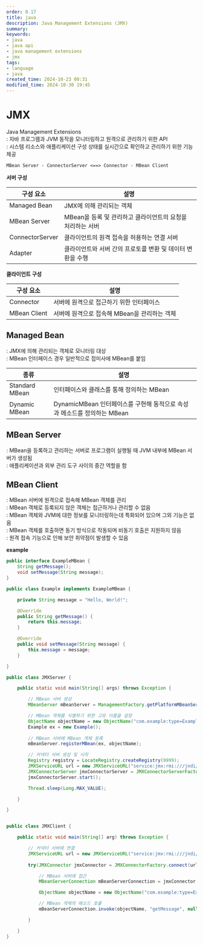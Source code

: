 ```yaml
---
order: 0.17
title: java
description: Java Management Extensions (JMX)
summary:
keywords:
- java
- java api
- java management extensions
- jmx
tags:
- language
- java
created_time: 2024-10-23 00:31
modified_time: 2024-10-30 19:45
---
```


# JMX
Java Management Extensions  
: 자바 프로그램과 JVM 동작을 모니터링하고 원격으로 관리하기 위한 API  
: 시스템 리소스와 애플리케이션 구성 상태를 실시간으로 확인하고 관리하기 위한 기능 제공  

```
MBean Server - ConnectorServer <==> Connector - MBean Client
```

**서버 구성**

구성 요소 | 설명
---|---
Managed Bean    | JMX에 의해 관리되는 객체
MBean Server    | MBean을 등록 및 관리하고 클라이언트의 요청을 처리하는 서버
ConnectorServer | 클라이언트의 원격 접속을 허용하는 연결 서버
Adapter         | 클라이언트와 서버 간의 프로토콜 변환 및 데이터 변환을 수행


**클라이언트 구성**

구성 요소 | 설명
---|---
Connector    | 서버에 원격으로 접근하기 위한 인터페이스
MBean Client | 서버에 원격으로 접속해 MBean을 관리하는 객체



## Managed Bean
: JMX에 의해 관리되는 객체로 모니터링 대상  
: MBean 인터페이스 경우 일반적으로 접미사에 MBean를 붙임  
 
종류 | 설명
---|---
Standard MBean | 인터페이스와 클래스를 통해 정의하는 MBean
Dynamic MBean  | DynamicMBean 인터페이스를 구현해 동적으로 속성과 메소드를 정의하는 MBean



## MBean Server
: MBean을 등록하고 관리하는 서버로 프로그램이 실행될 때 JVM 내부에 MBean 서버가 생성됨  
: 애플리케이션과 외부 관리 도구 사이의 중간 역할을 함  



## MBean Client
: MBean 서버에 원격으로 접속해 MBean 객체를 관리  
: MBean 객체로 등록되지 않은 객체는 접근하거나 관리할 수 없음  
: MBean 객체와 JVM에 대한 정보를 모니터링하는데 특화되어 있으며 그외 기능은 없음  
: MBean 객체를 호출하면 동기 방식으로 작동되며 비동기 호출은 지원하지 않음  
: 원격 접속 기능으로 인해 보안 취약점이 발생할 수 있음  

**example**
```java
public interface ExampleMBean {
    String getMessage();
    void setMessage(String message);
}

public class Example implements ExampleMBean {

    private String message = "Hello, World!";

    @Override
    public String getMessage() {
        return this.message;
    }

    @Override
    public void setMessage(String message) {
        this.message = message;
    }

}

public class JMXServer {

    public static void main(String[] args) throws Exception {

        // MBean 서버 생성
        MBeanServer mBeanServer = ManagementFactory.getPlatformMBeanServer();

        // MBean 객체를 식별하기 위한 고유 이름을 설정
        ObjectName objectName = new ObjectName("com.example:type=Example");
        Example ex = new Example();
        
        // MBean 서버에 MBean 객체 등록
        mBeanServer.registerMBean(ex, objectName);

        // 커넥터 서버 생성 및 시작
        Registry registry = LocateRegistry.createRegistry(9999);
        JMXServiceURL url = new JMXServiceURL("service:jmx:rmi:///jndi/rmi://localhost:9999/jmxrmi");
        JMXConnectorServer jmxConnectorServer = JMXConnectorServerFactory.newJMXConnectorServer(url, null, mBeanServer);
        jmxConnectorServer.start();

        Thread.sleep(Long.MAX_VALUE);

    }

}


public class JMXClient {

    public static void main(String[] arg) throws Exception {

        // 커넥터 서버에 연결
        JMXServiceURL url = new JMXServiceURL("service:jmx:rmi:///jndi/rmi://localhost:9999/jmxrmi");
        
        try(JMXConnector jmxConnector = JMXConnectorFactory.connect(url)) {

            // MBean 서버에 접근
            MBeanServerConnection mBeanServerConnection = jmxConnector.getMBeanServerConnection();

            ObjectName objectName = new ObjectName("com.example:type=Example");

            // MBean 객체의 메소드 호출
            mBeanServerConnection.invoke(objectName, "getMessage", null, null);

        }

    }
}
```
